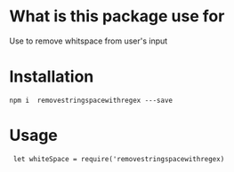 # What is this package use for
 Use to remove whitspace from user's input

 # Installation
 
 `npm i  removestringspacewithregex ---save`

# Usage

```
 let whiteSpace = require('removestringspacewithregex)
```